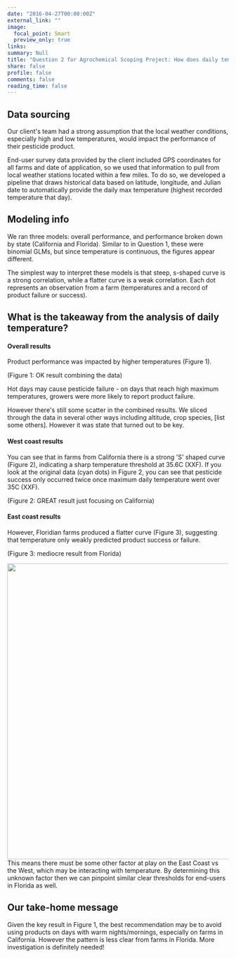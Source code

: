 ```yaml
---
date: "2016-04-27T00:00:00Z"
external_link: ""
image:
  focal_point: Smart
  preview_only: true
links:
summary: Null
title: "Question 2 for Agrochemical Scoping Project: How does daily temperature on orchards impact product performance?"
share: false
profile: false
comments: false
reading_time: false
---
```




## Data sourcing

Our  client's team had a strong assumption that the local
weather conditions, especially high and low temperatures, would impact the
performance of their pesticide product.

End-user survey data provided by the client included GPS
coordinates for all farms and date of application, so we used that information
to pull from local weather stations located within a few miles. To do so, we
developed a pipeline that draws historical data based on latitude, longitude,
and Julian date to automatically provide the daily max temperature (highest
recorded temperature that day).

## Modeling info

We ran three models: overall performance, and performance broken down by state (California and Florida). Similar to in Question 1, these were binomial GLMs, but since
temperature is continuous, the figures appear different.

The simplest way to interpret these models is that steep, s-shaped curve is a
strong correlation, while a flatter curve is a weak correlation. Each dot
represents an observation from a farm (temperatures and a record of
product failure or success).

## What is the takeaway from the analysis of daily temperature?
#### Overall results
Product performance was impacted by higher temperatures (Figure 1).

(Figure 1: OK result combining the data)

Hot days may cause pesticide failure - on days that reach high maximum temperatures,
growers were more likely to report product failure. 

However there's still some scatter in the combined results. We sliced through the data in several other ways including altitude, crop species, [list some others]. However it was state that turned out to be key.

#### West coast results
You can see that in farms from California there is a strong 'S' shaped curve (Figure 2), indicating a sharp temperature threshold at 35.6C (XXF). If you look at the original data (cyan dots) in Figure 2, you can see that pesticide success only occurred twice once maximum daily temperature went over 35C (XXF).

(Figure 2: GREAT result just focusing on California)

#### East coast results
However, Floridian farms produced a flatter curve (Figure 3), suggesting that temperature only weakly predicted product success or failure.

(Figure 3: mediocre result from Florida)

<img src="{{< blogdown/postref >}}index_files/figure-html/ggplot2-1.png" width="672" />
This means there must be some other factor at play on the East Coast vs the West, which may be interacting with temperature.  By determining this unknown factor then we can pinpoint similar clear thresholds for end-users in Florida as well.

## Our take-home message

Given the key result in Figure 1, the best recommendation may be to avoid
using products on days with warm nights/mornings, especially on farms in California. However the pattern is less clear from farms in Florida. More investigation is definitely needed!
